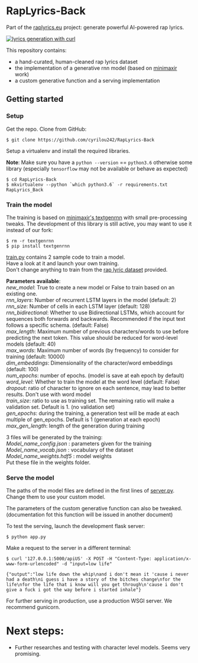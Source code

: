 # RapLyrics-Back
Part of the [raplyrics.eu](raplyrics.eu) project: generate powerful AI-powered rap lyrics. 

<p align="center"> 
<a href="https://raplyrics.eu">

![lyrics generation with curl](/doc/lyrics_sample.gif)
</a>
</p>

This repository contains: 
- a hand-curated, human-cleaned rap lyrics dataset 
- the implementation of a generative rnn model (based on [minimaxir](https://github.com/minimaxir/textgenrnn) work)  
- a custom generative function and a serving implementation   

## Getting started  
### Setup
Get the repo. Clone from GitHub:  
    
    $ git clone https://github.com/cyrilou242/RapLyrics-Back  
    
Setup a virtualenv and install the required libraries.

**Note**: Make sure you have a `python --version` == `python3.6` otherwise some library (especially `tensorflow` may not 
be available or behave as expected)
    
    $ cd RapLyrics-Back  
    $ mkvirtualenv --python `which python3.6` -r requirements.txt RapLyrics_Back  
    
###  Train the model
The training is based on [minimaxir's textgenrnn](https://github.com/minimaxir/textgenrnn) with small pre-processing tweaks.
The development of this library is still active, you may want to use it instead of our fork:
    
    $ rm -r textgenrnn  
    $ pip install textgenrnn    
    
[train.py](train.py) contains 2 sample code to train a model.  
Have a look at it and launch your own training.    
Don't change anything to train from the [rap lyric dataset](datasets/rapus_generalist_augmented.txt) provided.  

**Parameters available**:   
*new_model*: True to create a new model or False to train based on an existing one.  
*rnn_layers*: Number of recurrent LSTM layers in the model (default: 2)  
*rnn_size*: Number of cells in each LSTM layer (default: 128)  
*rnn_bidirectional*: Whether to use Bidirectional LSTMs, which account for sequences both forwards and backwards. Recommended if the input text follows a specific schema. (default: False)  
*max_length*: Maximum number of previous characters/words to use before predicting the next token. This value should be reduced for word-level models (default: 40)  
*max_words*: Maximum number of words (by frequency) to consider for training (default: 10000)  
*dim_embeddings*: Dimensionality of the character/word embeddings (default: 100)  
*num_epochs*: number of epochs. (model is save at eah epoch by default)  
*word_level*: Whether to train the model at the word level (default: False)  
*dropout*: ratio of character to ignore on each sentence, may lead to better results. Don't use with word model  
*train_size*: ratio to use as training set. The remaining ratio will make a validation set. Default is 1. (no validation set)  
*gen_epochs*: during the training, a generation test will be made at each multiple of gen_epochs. Default is 1 (generation at each epoch)  
*max_gen_length*: length of the generation during training  

3 files will be generated by the training:  
*Model_name_config.json* : parameters given for the training  
*Model_name_vocab.json*  : vocabulary of the dataset  
*Model_name_weights.hdf5* : model weights   
Put these file in the weights folder.  

### Serve the model
The paths of the model files are defined in the first lines of [server.py](server.py).  
Change them to use your custom model.

The parameters of the custom generative function can also be tweaked.  
(documentation fot this function will be issued in another document)

To test the serving, launch the development flask server:
 
    $ python app.py
    
Make a request to the server in a different terminal:
  
    $ curl '127.0.0.1:5000/apiUS' -X POST -H "Content-Type: application/x-www-form-urlencoded" -d "input=low life"  
  
    {"output":"low life down the whip\nand i don't mean it 'cause i never had a death\ni guess i have a story of the bitches change\nfor the life\nfor the life that i know will you get through\n'cause i don't give a fuck i got the way before i started inhale"}
For further serving in production, use a production WSGI server. We recommend gunicorn.    


# Next steps:
- Further researches and testing with character level  models. Seems very promising.